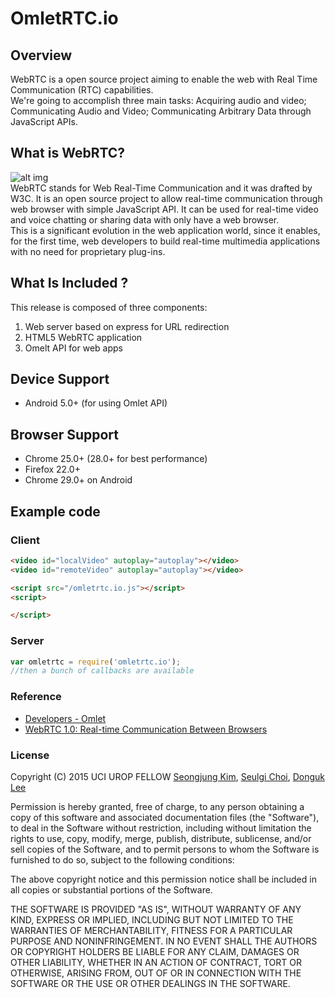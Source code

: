 # OmletRTC.io

## Overview
WebRTC is a open source project aiming to enable the web with Real Time Communication (RTC) capabilities.<br>
We're going to accomplish three main tasks: Acquiring audio and video; Communicating Audio and Video; Communicating Arbitrary Data through JavaScript APIs.

## What is WebRTC?
![alt img](https://github.com/UCIUROP2015/UCI_UROP_WEBRTC/blob/master/images/logo-webrtc.png)<br>
  WebRTC stands for Web Real-Time Communication and it was drafted by W3C. It is an open source project to allow real-time communication through web browser with simple JavaScript API. It can be used for real-time video and voice chatting or sharing data with only have a web browser. <br>
  This is a significant evolution in the web application world, since it enables, for the first time, web developers to build real-time multimedia applications with no need for proprietary plug-ins. <br>
  
## What Is Included ?
This release is composed of three components:
1. Web server based on express for URL redirection
2. HTML5 WebRTC application
3. Omelt API for web apps

## Device Support
* Android 5.0+ (for using Omlet API)

## Browser Support
* Chrome 25.0+ (28.0+ for best performance)
* Firefox 22.0+
* Chrome 29.0+ on Android


## Example code

### Client

```html
<video id="localVideo" autoplay="autoplay"></video>
<video id="remoteVideo" autoplay="autoplay"></video>

<script src="/omletrtc.io.js"></script>
<script>

</script>
```

### Server

```javascript
var omletrtc = require('omletrtc.io');
//then a bunch of callbacks are available
```


### Reference
* [Developers - Omlet](http://www.omlet.me/developers/)<br>
* [WebRTC 1.0: Real-time Communication Between Browsers](http://www.w3.org/TR/2015/WD-webrtc-20150210/)


### License
Copyright (C) 2015 UCI UROP FELLOW [Seongjung Kim](https://github.com/SungjungKim), [Seulgi Choi](https://github.com/cs09g), [Donguk Lee](https://github.com/ldu1225)

Permission is hereby granted, free of charge, to any person obtaining a copy of this software and associated documentation files (the "Software"), to deal in the Software without restriction, including without limitation the rights to use, copy, modify, merge, publish, distribute, sublicense, and/or sell copies of the Software, and to permit persons to whom the Software is furnished to do so, subject to the following conditions:

The above copyright notice and this permission notice shall be included in all copies or substantial portions of the Software.

THE SOFTWARE IS PROVIDED "AS IS", WITHOUT WARRANTY OF ANY KIND, EXPRESS OR IMPLIED, INCLUDING BUT NOT LIMITED TO THE WARRANTIES OF MERCHANTABILITY, FITNESS FOR A PARTICULAR PURPOSE AND NONINFRINGEMENT. IN NO EVENT SHALL THE AUTHORS OR COPYRIGHT HOLDERS BE LIABLE FOR ANY CLAIM, DAMAGES OR OTHER LIABILITY, WHETHER IN AN ACTION OF CONTRACT, TORT OR OTHERWISE, ARISING FROM, OUT OF OR IN CONNECTION WITH THE SOFTWARE OR THE USE OR OTHER DEALINGS IN THE SOFTWARE.

